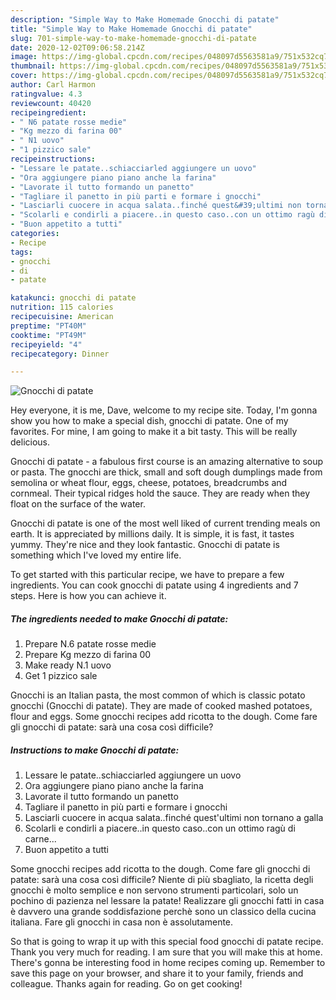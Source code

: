 ```yaml
---
description: "Simple Way to Make Homemade Gnocchi di patate"
title: "Simple Way to Make Homemade Gnocchi di patate"
slug: 701-simple-way-to-make-homemade-gnocchi-di-patate
date: 2020-12-02T09:06:58.214Z
image: https://img-global.cpcdn.com/recipes/048097d5563581a9/751x532cq70/gnocchi-di-patate-recipe-main-photo.jpg
thumbnail: https://img-global.cpcdn.com/recipes/048097d5563581a9/751x532cq70/gnocchi-di-patate-recipe-main-photo.jpg
cover: https://img-global.cpcdn.com/recipes/048097d5563581a9/751x532cq70/gnocchi-di-patate-recipe-main-photo.jpg
author: Carl Harmon
ratingvalue: 4.3
reviewcount: 40420
recipeingredient:
- " N6 patate rosse medie"
- "Kg mezzo di farina 00"
- " N1 uovo"
- "1 pizzico sale"
recipeinstructions:
- "Lessare le patate..schiacciarled aggiungere un uovo"
- "Ora aggiungere piano piano anche la farina"
- "Lavorate il tutto formando un panetto"
- "Tagliare il panetto in più parti e formare i gnocchi"
- "Lasciarli cuocere in acqua salata..finché quest&#39;ultimi non tornano a galla"
- "Scolarli e condirli a piacere..in questo caso..con un ottimo ragù di carne..."
- "Buon appetito a tutti"
categories:
- Recipe
tags:
- gnocchi
- di
- patate

katakunci: gnocchi di patate 
nutrition: 115 calories
recipecuisine: American
preptime: "PT40M"
cooktime: "PT49M"
recipeyield: "4"
recipecategory: Dinner

---
```



![Gnocchi di patate](https://img-global.cpcdn.com/recipes/048097d5563581a9/751x532cq70/gnocchi-di-patate-recipe-main-photo.jpg)

Hey everyone, it is me, Dave, welcome to my recipe site. Today, I'm gonna show you how to make a special dish, gnocchi di patate. One of my favorites. For mine, I am going to make it a bit tasty. This will be really delicious.

Gnocchi di patate - a fabulous first course is an amazing alternative to soup or pasta. The gnocchi are thick, small and soft dough dumplings made from semolina or wheat flour, eggs, cheese, potatoes, breadcrumbs and cornmeal. Their typical ridges hold the sauce. They are ready when they float on the surface of the water.

Gnocchi di patate is one of the most well liked of current trending meals on earth. It is appreciated by millions daily. It is simple, it is fast, it tastes yummy. They're nice and they look fantastic. Gnocchi di patate is something which I've loved my entire life.


To get started with this particular recipe, we have to prepare a few ingredients. You can cook gnocchi di patate using 4 ingredients and 7 steps. Here is how you can achieve it.

<!--inarticleads1-->

##### The ingredients needed to make Gnocchi di patate:

1. Prepare  N.6 patate rosse medie
1. Prepare Kg mezzo di farina 00
1. Make ready  N.1 uovo
1. Get 1 pizzico sale


Gnocchi is an Italian pasta, the most common of which is classic potato gnocchi (Gnocchi di patate). They are made of cooked mashed potatoes, flour and eggs. Some gnocchi recipes add ricotta to the dough. Come fare gli gnocchi di patate: sarà una cosa così difficile? 

<!--inarticleads2-->

##### Instructions to make Gnocchi di patate:

1. Lessare le patate..schiacciarled aggiungere un uovo
1. Ora aggiungere piano piano anche la farina
1. Lavorate il tutto formando un panetto
1. Tagliare il panetto in più parti e formare i gnocchi
1. Lasciarli cuocere in acqua salata..finché quest&#39;ultimi non tornano a galla
1. Scolarli e condirli a piacere..in questo caso..con un ottimo ragù di carne...
1. Buon appetito a tutti


Some gnocchi recipes add ricotta to the dough. Come fare gli gnocchi di patate: sarà una cosa così difficile? Niente di più sbagliato, la ricetta degli gnocchi è molto semplice e non servono strumenti particolari, solo un pochino di pazienza nel lessare la patate! Realizzare gli gnocchi fatti in casa è davvero una grande soddisfazione perchè sono un classico della cucina italiana. Fare gli gnocchi in casa non è assolutamente. 

So that is going to wrap it up with this special food gnocchi di patate recipe. Thank you very much for reading. I am sure that you will make this at home. There's gonna be interesting food in home recipes coming up. Remember to save this page on your browser, and share it to your family, friends and colleague. Thanks again for reading. Go on get cooking!
